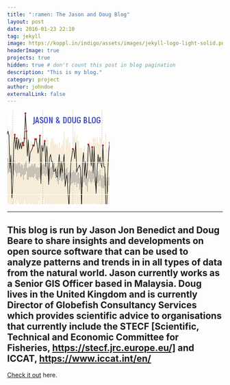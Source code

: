 ```yaml
---
title: ":ramen: The Jason and Doug Blog"
layout: post
date: 2016-01-23 22:10
tag: jekyll
image: https://koppl.in/indigo/assets/images/jekyll-logo-light-solid.png
headerImage: true
projects: true
hidden: true # don't count this post in blog pagination
description: "This is my blog."
category: project
author: johndoe
externalLink: false
---
```


![Screenshot](https://github.com/jasonjb82/jasonjb82.github.io/blob/master/assets/screen-shot.png)

---
This blog is run by Jason Jon Benedict and Doug Beare to share insights and developments on open source software that can be used to analyze patterns and trends in in all types of data from the natural world. Jason currently works as a Senior GIS Officer based in Malaysia. Doug lives in the United Kingdom and is currently Director of Globefish Consultancy Services which provides scientific advice to organisations that currently include the STECF [Scientific, Technical and Economic Committee for Fisheries, https://stecf.jrc.europe.eu/] and ICCAT, https://www.iccat.int/en/
---

[Check it out](http://jason-doug-climate.blogspot.com/) here.


